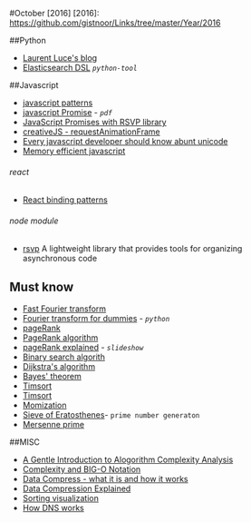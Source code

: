 #October [2016]
[2016]: https://github.com/gistnoor/Links/tree/master/Year/2016

##Python
* [Laurent Luce's blog](http://www.laurentluce.com/)
* [Elasticsearch DSL](http://elasticsearch-dsl.readthedocs.io/en/latest/index.html) *`python-tool`*

##Javascript
* [javascript patterns](http://shichuan.github.io/javascript-patterns/)
* [javascript Promise](http://web.cs.iastate.edu/~smkautz/cs430s16/papers/javascript_promises/javascript_promises.pdf) - *`pdf`*
* [JavaScript Promises with RSVP library](https://www.toptal.com/javascript/javascript-promises)
* [creativeJS - requestAnimationFrame](http://creativejs.com/resources/requestanimationframe/)
* [Every javascript developer should know abunt unicode](https://rainsoft.io/what-every-javascript-developer-should-know-about-unicode/)
* [Memory efficient javascript](https://www.smashingmagazine.com/2012/11/writing-fast-memory-efficient-javascript/)

###### react
* [React binding patterns](https://medium.com/@housecor/react-binding-patterns-5-approaches-for-handling-this-92c651b5af56#.238sa8mrd)

###### node module
* [rsvp](https://www.npmjs.com/package/rsvp) A lightweight library that provides tools for organizing asynchronous code


## Must know
* [Fast Fourier transform](https://en.wikipedia.org/wiki/Fast_Fourier_transform)
* [Fourier transform for dummies](http://nipunbatra.github.io/2016/01/fft/) - *`python`*
* [pageRank](http://www.cs.princeton.edu/~chazelle/courses/BIB/pagerank.htm)
* [PageRank algorithm](http://www.linksandlaw.com/technicalbackground-pagerank.htm)
* [pageRank explained](http://www.slideshare.net/jdhaar/pagerank-algorithm-explaned) - *`slideshow`*
* [Binary search algorith](https://en.wikipedia.org/wiki/Binary_search_algorithm)
* [Dijkstra's algorithm](https://en.wikipedia.org/wiki/Dijkstra%27s_algorithm)
* [Bayes' theorem](https://en.wikipedia.org/wiki/Bayes%27_theorem)
* [Timsort](https://en.wikipedia.org/wiki/Timsort)
* [Timsort](https://en.wikipedia.org/wiki/Timsort)
* [Momization](https://en.wikipedia.org/wiki/Memoization)
* [Sieve of Eratosthenes](https://en.wikipedia.org/wiki/Sieve_of_Eratosthenes)- `prime number generaton`
* [Mersenne prime](https://en.wikipedia.org/wiki/Mersenne_prime)

##MISC
* [A Gentle Introduction to Alogorithm Complexity Analysis](http://discrete.gr/complexity/)
* [Complexity and BIG-O Notation](http://pages.cs.wisc.edu/~vernon/cs367/notes/3.COMPLEXITY.html)
* [Data Compress - what it is and how it works](https://georgemdallas.wordpress.com/2013/08/14/data-compression-what-it-is-and-how-it-works/)
* [Data Compression Explained](http://www.mattmahoney.net/dc/dce.html)
* [Sorting visualization](http://sortvis.org/index.html)
* [How DNS works](https://howdns.works/)
